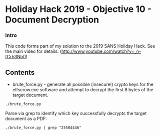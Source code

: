 # Holiday Hack 2019 - Objective 10 - Document Decryption

### Intro
This code forms part of my solution to the 2019 SANS Holiday Hack. See the main video for details: (http://www.youtube.com/watch?v=_n-fCrh3Nb0)

## Contents
* brute_force.py - generate all possible (insecure!) crypto keys for the elfscrow.exe software and attempt to decrypt the first 8 bytes of the target document.

```
./brute_force.py
```

Parse via grep to identify which key successfully decrypts the target document as a PDF:

```
./brute_force.py | grep "25504446"
```

